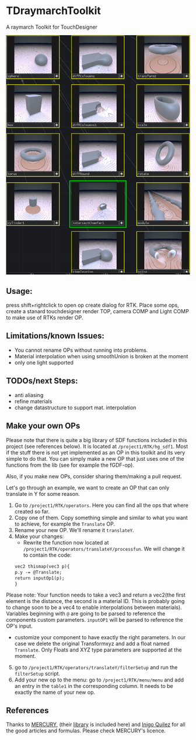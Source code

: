 # TDraymarchToolkit
A raymarch Toolkit for TouchDesigner

![alt text](img.PNG)

## Usage:
press shift+rightclick to open op create dialog for RTK. Place some ops, create a stanard touchdesigner render TOP, camera COMP and Light COMP to make use of RTKs render OP.

## Limitations/known Issues:
- You cannot rename OPs without running into problems.
- Material interpolation when using smoothUnion is broken at the moment
- only one light supported

## TODOs/next Steps:
- anti aliasing
- refine materials
- change datastructure to support mat. interpolation

## Make your own OPs
Please note that there is quite a big library of SDF functions included in this project (see references below). It is located at ```/project1/RTK/hg_sdf1```. Most if the stuff there is not yet implemented as an OP in this toolkit and its very simple to do that. You can simply make a new OP that just uses one of the functions from the lib (see for example the fGDF-op).

Also, if you make new OPs, consider sharing them/making a pull request.

Let's go through an example, we want to create an OP that can only translate in Y for some reason.
1. Go to ```/project1/RTK/operators```. Here you can find all the ops that where created so far. 
2. Copy one of them. Copy something simple and similar to what you want to achieve, for example the ```Translate``` OP.
3. Rename your new OP. We'll rename it ```translateY```.
4. Make your changes:
	- Rewrite the function now located at ```/project1/RTK/operators/translateY/processfun```. We will change it to contain the code:
	``` 
	vec2 thismap(vec3 p){
	p.y -= @Translate;
	return inputOp1(p);
	}
	```

Please note: Your function needs to take a vec3 and return a vec2(the first element is the distance, the second is a material ID. This is probably going to change soon to be a vec4 to enable interpolations between materials). Variables beginning with ```@``` are going to be parsed to reference the components custom parameters. ```inputOP1``` will be parsed to reference the OP's input.

- customize your component to have exactly the right parameters. In our case we delete the original Transformxyz and add a float named ```Translate```. Only Floats and XYZ type parameters are supported at the moment.

5. go to ```/project1/RTK/operators/translateY/filterSetup``` and run the ```filterSetup``` script.
6. Add your new op to the menu: go to ```/project1/RTK/menu/menu``` and add an entry in the ```table1``` in the corresponding column. It needs to be exactly the name of your new op.

## References
Thanks to [MERCURY](http://mercury.sexy), (their [library](http://mercury.sexy/hg_sdf) is included here) and [Inigo Quilez](https://www.iquilezles.org/index.html) for all the good articles and formulas. Please check MERCURY's licence.